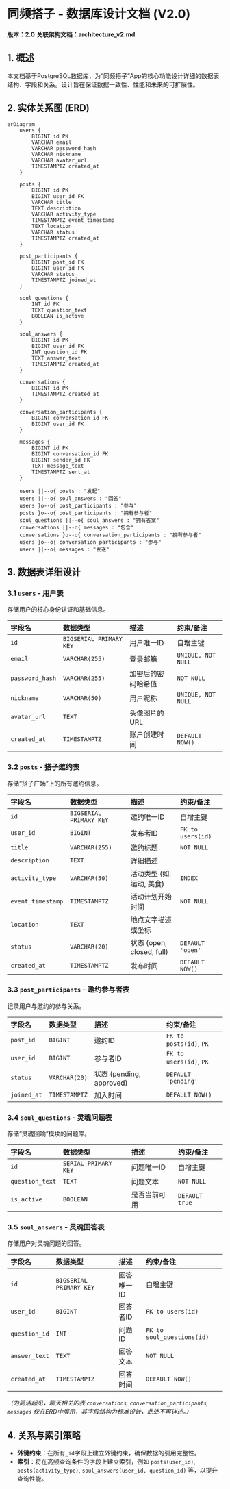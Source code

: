 # 同频搭子 - 数据库设计文档 (V2.0)

**版本：2.0**
**关联架构文档：architecture_v2.md**

## 1. 概述

本文档基于PostgreSQL数据库，为“同频搭子”App的核心功能设计详细的数据表结构、字段和关系。设计旨在保证数据一致性、性能和未来的可扩展性。

## 2. 实体关系图 (ERD)

```mermaid
erDiagram
    users {
        BIGINT id PK
        VARCHAR email
        VARCHAR password_hash
        VARCHAR nickname
        VARCHAR avatar_url
        TIMESTAMPTZ created_at
    }

    posts {
        BIGINT id PK
        BIGINT user_id FK
        VARCHAR title
        TEXT description
        VARCHAR activity_type
        TIMESTAMPTZ event_timestamp
        TEXT location
        VARCHAR status
        TIMESTAMPTZ created_at
    }

    post_participants {
        BIGINT post_id FK
        BIGINT user_id FK
        VARCHAR status
        TIMESTAMPTZ joined_at
    }

    soul_questions {
        INT id PK
        TEXT question_text
        BOOLEAN is_active
    }

    soul_answers {
        BIGINT id PK
        BIGINT user_id FK
        INT question_id FK
        TEXT answer_text
        TIMESTAMPTZ created_at
    }

    conversations {
        BIGINT id PK
        TIMESTAMPTZ created_at
    }

    conversation_participants {
        BIGINT conversation_id FK
        BIGINT user_id FK
    }

    messages {
        BIGINT id PK
        BIGINT conversation_id FK
        BIGINT sender_id FK
        TEXT message_text
        TIMESTAMPTZ sent_at
    }

    users ||--o{ posts : "发起"
    users ||--o{ soul_answers : "回答"
    users }o--o{ post_participants : "参与"
    posts }o--o{ post_participants : "拥有参与者"
    soul_questions ||--o{ soul_answers : "拥有答案"
    conversations ||--o{ messages : "包含"
    conversations }o--o{ conversation_participants : "拥有参与者"
    users }o--o{ conversation_participants : "参与"
    users ||--o{ messages : "发送"
```

## 3. 数据表详细设计

### 3.1 `users` - 用户表
存储用户的核心身份认证和基础信息。

| 字段名          | 数据类型              | 描述                     | 约束/备注                  |
| :-------------- | :-------------------- | :----------------------- | :------------------------- |
| `id`            | `BIGSERIAL PRIMARY KEY` | 用户唯一ID               | 自增主键                   |
| `email`         | `VARCHAR(255)`        | 登录邮箱                 | `UNIQUE, NOT NULL`         |
| `password_hash` | `VARCHAR(255)`        | 加密后的密码哈希值       | `NOT NULL`                 |
| `nickname`      | `VARCHAR(50)`         | 用户昵称                 | `UNIQUE, NOT NULL`         |
| `avatar_url`    | `TEXT`                | 头像图片的URL            |                            |
| `created_at`    | `TIMESTAMPTZ`         | 账户创建时间             | `DEFAULT NOW()`            |

### 3.2 `posts` - 搭子邀约表
存储“搭子广场”上的所有邀约信息。

| 字段名            | 数据类型              | 描述                     | 约束/备注                  |
| :---------------- | :-------------------- | :----------------------- | :------------------------- |
| `id`              | `BIGSERIAL PRIMARY KEY` | 邀约唯一ID               | 自增主键                   |
| `user_id`         | `BIGINT`              | 发布者ID                 | `FK to users(id)`          |
| `title`           | `VARCHAR(255)`        | 邀约标题                 | `NOT NULL`                 |
| `description`     | `TEXT`                | 详细描述                 |                            |
| `activity_type`   | `VARCHAR(50)`         | 活动类型 (如: 运动, 美食) | `INDEX`                    |
| `event_timestamp` | `TIMESTAMPTZ`         | 活动计划开始时间         | `NOT NULL`                 |
| `location`        | `TEXT`                | 地点文字描述或坐标       |                            |
| `status`          | `VARCHAR(20)`         | 状态 (open, closed, full) | `DEFAULT 'open'`           |
| `created_at`      | `TIMESTAMPTZ`         | 发布时间                 | `DEFAULT NOW()`            |

### 3.3 `post_participants` - 邀约参与者表
记录用户与邀约的参与关系。

| 字段名      | 数据类型      | 描述               | 约束/备注                                |
| :---------- | :------------ | :----------------- | :--------------------------------------- |
| `post_id`   | `BIGINT`      | 邀约ID             | `FK to posts(id)`, `PK`                  |
| `user_id`   | `BIGINT`      | 参与者ID           | `FK to users(id)`, `PK`                  |
| `status`    | `VARCHAR(20)` | 状态 (pending, approved) | `DEFAULT 'pending'`                      |
| `joined_at` | `TIMESTAMPTZ` | 加入时间           | `DEFAULT NOW()`                          |

### 3.4 `soul_questions` - 灵魂问题表
存储“灵魂回响”模块的问题库。

| 字段名          | 数据类型      | 描述         | 约束/备注        |
| :-------------- | :------------ | :----------- | :--------------- |
| `id`            | `SERIAL PRIMARY KEY` | 问题唯一ID   | 自增主键         |
| `question_text` | `TEXT`        | 问题文本     | `NOT NULL`       |
| `is_active`     | `BOOLEAN`     | 是否当前可用 | `DEFAULT true`   |

### 3.5 `soul_answers` - 灵魂回答表
存储用户对灵魂问题的回答。

| 字段名        | 数据类型              | 描述         | 约束/备注                                |
| :------------ | :-------------------- | :----------- | :--------------------------------------- |
| `id`          | `BIGSERIAL PRIMARY KEY` | 回答唯一ID   | 自增主键                                 |
| `user_id`     | `BIGINT`              | 回答者ID     | `FK to users(id)`                        |
| `question_id` | `INT`                 | 问题ID       | `FK to soul_questions(id)`               |
| `answer_text` | `TEXT`                | 回答文本     | `NOT NULL`                               |
| `created_at`  | `TIMESTAMPTZ`         | 回答时间     | `DEFAULT NOW()`                          |

*（为简洁起见，聊天相关的表 `conversations`, `conversation_participants`, `messages` 仅在ERD中展示，其字段结构为标准设计，此处不再详述。）*

## 4. 关系与索引策略

- **外键约束**：在所有`_id`字段上建立外键约束，确保数据的引用完整性。
- **索引**：将在高频查询条件的字段上建立索引，例如 `posts(user_id)`, `posts(activity_type)`, `soul_answers(user_id, question_id)` 等，以提升查询性能。

